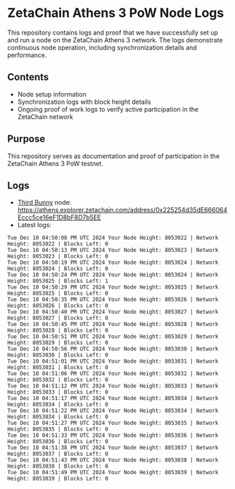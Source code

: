 # ZetaChain Athens 3 PoW Node Logs
This repository contains logs and proof that we have successfully set up and run a node on the ZetaChain Athens 3 network. The logs demonstrate continuous node operation, including synchronization details and performance.

## Contents
- Node setup information
- Synchronization logs with block height details
- Ongoing proof of work logs to verify active participation in the ZetaChain network

## Purpose
This repository serves as documentation and proof of participation in the ZetaChain Athens 3 PoW testnet.

## Logs

- [Third Bunny](https://thirdbunny.xyz/) node: https://athens.explorer.zetachain.com/address/0x225254d35dE666064Eccc5ce16eF1D8bF8D7b5EE
- Latest logs:
```
Tue Dec 10 04:50:08 PM UTC 2024 Your Node Height: 8053022 | Network Height: 8053022 | Blocks Left: 0
Tue Dec 10 04:50:13 PM UTC 2024 Your Node Height: 8053023 | Network Height: 8053023 | Blocks Left: 0
Tue Dec 10 04:50:19 PM UTC 2024 Your Node Height: 8053024 | Network Height: 8053024 | Blocks Left: 0
Tue Dec 10 04:50:24 PM UTC 2024 Your Node Height: 8053024 | Network Height: 8053025 | Blocks Left: 1
Tue Dec 10 04:50:29 PM UTC 2024 Your Node Height: 8053025 | Network Height: 8053025 | Blocks Left: 0
Tue Dec 10 04:50:35 PM UTC 2024 Your Node Height: 8053026 | Network Height: 8053026 | Blocks Left: 0
Tue Dec 10 04:50:40 PM UTC 2024 Your Node Height: 8053027 | Network Height: 8053027 | Blocks Left: 0
Tue Dec 10 04:50:45 PM UTC 2024 Your Node Height: 8053028 | Network Height: 8053028 | Blocks Left: 0
Tue Dec 10 04:50:51 PM UTC 2024 Your Node Height: 8053029 | Network Height: 8053029 | Blocks Left: 0
Tue Dec 10 04:50:56 PM UTC 2024 Your Node Height: 8053030 | Network Height: 8053030 | Blocks Left: 0
Tue Dec 10 04:51:01 PM UTC 2024 Your Node Height: 8053031 | Network Height: 8053031 | Blocks Left: 0
Tue Dec 10 04:51:06 PM UTC 2024 Your Node Height: 8053032 | Network Height: 8053032 | Blocks Left: 0
Tue Dec 10 04:51:12 PM UTC 2024 Your Node Height: 8053033 | Network Height: 8053033 | Blocks Left: 0
Tue Dec 10 04:51:17 PM UTC 2024 Your Node Height: 8053034 | Network Height: 8053034 | Blocks Left: 0
Tue Dec 10 04:51:22 PM UTC 2024 Your Node Height: 8053034 | Network Height: 8053034 | Blocks Left: 0
Tue Dec 10 04:51:27 PM UTC 2024 Your Node Height: 8053035 | Network Height: 8053035 | Blocks Left: 0
Tue Dec 10 04:51:33 PM UTC 2024 Your Node Height: 8053036 | Network Height: 8053036 | Blocks Left: 0
Tue Dec 10 04:51:38 PM UTC 2024 Your Node Height: 8053037 | Network Height: 8053037 | Blocks Left: 0
Tue Dec 10 04:51:43 PM UTC 2024 Your Node Height: 8053038 | Network Height: 8053038 | Blocks Left: 0
Tue Dec 10 04:51:49 PM UTC 2024 Your Node Height: 8053039 | Network Height: 8053039 | Blocks Left: 0
```
